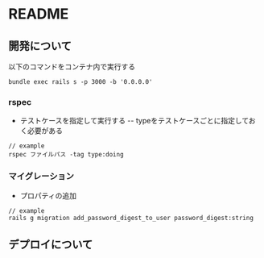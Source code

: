 # README


## 開発について


以下のコマンドをコンテナ内で実行する
```
bundle exec rails s -p 3000 -b '0.0.0.0'
```

### rspec

- テストケースを指定して実行する
-- typeをテストケースごとに指定しておく必要がある

```
// example
rspec ファイルパス -tag type:doing
```


### マイグレーション
- プロパティの追加

```
// example
rails g migration add_password_digest_to_user password_digest:string
```

## デプロイについて


